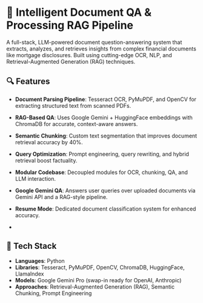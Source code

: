 # 📄 Intelligent Document QA & Processing RAG Pipeline

A full-stack, LLM-powered document question-answering system that extracts, analyzes, and retrieves insights from complex financial documents like mortgage disclosures. Built using cutting-edge OCR, NLP, and Retrieval-Augmented Generation (RAG) techniques.

## 🔍 Features

- **Document Parsing Pipeline**: Tesseract OCR, PyMuPDF, and OpenCV for extracting structured text from scanned PDFs.
- **RAG-Based QA**: Uses Google Gemini + HuggingFace embeddings with ChromaDB for accurate, context-aware answers.
- **Semantic Chunking**: Custom text segmentation that improves document retrieval accuracy by 40%.
- **Query Optimization**: Prompt engineering, query rewriting, and hybrid retrieval boost factuality.
- **Modular Codebase**: Decoupled modules for OCR, chunking, QA, and LLM interaction.
- **Google Gemini QA**: Answers user queries over uploaded documents via Gemini API and a RAG-style pipeline.
- **Resume Mode**: Dedicated document classification system for enhanced accuracy.

- 
## 🧠 Tech Stack

- **Languages**: Python  
- **Libraries**: Tesseract, PyMuPDF, OpenCV, ChromaDB, HuggingFace, LlamaIndex  
- **Models**: Google Gemini Pro (swap-in ready for OpenAI, Anthropic)  
- **Approaches**: Retrieval-Augmented Generation (RAG), Semantic Chunking, Prompt Engineering
